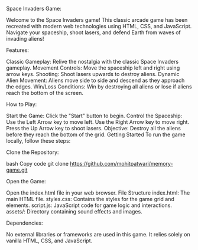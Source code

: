 Space Invaders Game:

Welcome to the Space Invaders game! This classic arcade game has been recreated with modern web technologies using HTML, CSS, and JavaScript. Navigate your spaceship, shoot lasers, and defend Earth from waves of invading aliens!

Features:

Classic Gameplay: Relive the nostalgia with the classic Space Invaders gameplay.
Movement Controls: Move the spaceship left and right using arrow keys.
Shooting: Shoot lasers upwards to destroy aliens.
Dynamic Alien Movement: Aliens move side to side and descend as they approach the edges.
Win/Loss Conditions: Win by destroying all aliens or lose if aliens reach the bottom of the screen.

How to Play:

Start the Game: Click the "Start" button to begin.
Control the Spaceship:
Use the Left Arrow key to move left.
Use the Right Arrow key to move right.
Press the Up Arrow key to shoot lasers.
Objective: Destroy all the aliens before they reach the bottom of the grid.
Getting Started
To run the game locally, follow these steps:

Clone the Repository:

bash
Copy code
git clone <https://github.com/mohitpatwari/memory-game.git>

Open the Game:

Open the index.html file in your web browser.
File Structure
index.html: The main HTML file.
styles.css: Contains the styles for the game grid and elements.
script.js: JavaScript code for game logic and interactions.
assets/: Directory containing sound effects and images.

Dependencies:

No external libraries or frameworks are used in this game. It relies solely on vanilla HTML, CSS, and JavaScript.
